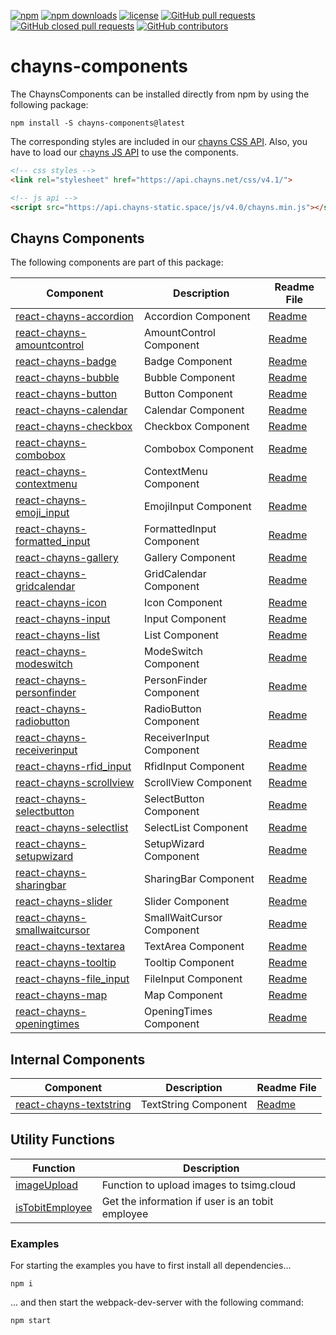 [![npm](https://img.shields.io/npm/v/chayns-components.svg?style=flat-square)](https://www.npmjs.com/package/chayns-components) 
[![npm downloads](https://img.shields.io/npm/dm/chayns-components.svg?style=flat-square)](https://www.npmjs.com/package/chayns-components)
[![license](https://img.shields.io/github/license/TobitSoftware/chayns-components.svg?style=flat-square)](https://github.com/TobitSoftware/chayns-components/blob/master/LICENSE) 
[![GitHub pull requests](https://img.shields.io/github/issues-pr/TobitSoftware/chayns-components.svg?style=flat-square)](https://github.com/TobitSoftware/chayns-components/pulls) 
[![GitHub closed pull requests](https://img.shields.io/github/issues-pr-closed-raw/TobitSoftware/chayns-components.svg?style=flat-square)](https://github.com/TobitSoftware/chayns-components/pulls?q=is%3Apr+is%3Aclosed)
[![GitHub contributors](https://img.shields.io/github/contributors/TobitSoftware/chayns-components.svg?style=flat-square)](https://github.com/TobitSoftware/chayns-components/graphs/contributors) 

# chayns-components #

The ChaynsComponents can be installed directly from npm by using the following package:

    npm install -S chayns-components@latest
    
The corresponding styles are included in our [chayns CSS API](https://github.com/TobitSoftware/chayns-css). Also, you have to load our [chayns JS API](https://github.com/TobitSoftware/chayns-js) to use the components.

```HTML
<!-- css styles -->
<link rel="stylesheet" href="https://api.chayns.net/css/v4.1/">

<!-- js api -->
<script src="https://api.chayns-static.space/js/v4.0/chayns.min.js"></script>
``` 

## Chayns Components ##
The following components are part of this package:

| Component                                                          | Description                                     | Readme File                                           |
|--------------------------------------------------------------------|-------------------------------------------------|-------------------------------------------------------|
| [react-chayns-accordion](/src/react-chayns-accordion/)             | Accordion Component                             | [Readme](/src/react-chayns-accordion/README.md)       |
| [react-chayns-amountcontrol](/src/react-chayns-amountcontrol/)     | AmountControl Component                         | [Readme](/src/react-chayns-amountcontrol/README.md)   |
| [react-chayns-badge](/src/react-chayns-badge/)                     | Badge Component                                 | [Readme](/src/react-chayns-badge/README.md)           |
| [react-chayns-bubble](/src/react-chayns-bubble/)                   | Bubble Component                                | [Readme](/src/react-chayns-bubble/README.md)          |
| [react-chayns-button](/src/react-chayns-button/)                   | Button Component                                | [Readme](/src/react-chayns-button/README.md)          |
| [react-chayns-calendar](/src/react-chayns-calendar/)               | Calendar Component                              | [Readme](/src/react-chayns-calendar/README.md)        |
| [react-chayns-checkbox](/src/react-chayns-checkbox/)               | Checkbox Component                              | [Readme](/src/react-chayns-checkbox/README.md)        |
| [react-chayns-combobox](/src/react-chayns-combobox/)               | Combobox Component                              | [Readme](/src/react-chayns-combobox/README.md)        |
| [react-chayns-contextmenu](/src/react-chayns-contextmenu/)         | ContextMenu Component                           | [Readme](/src/react-chayns-contextmenu/README.md)     |
| [react-chayns-emoji_input](/src/react-chayns-emoji_input/)         | EmojiInput Component                            | [Readme](/src/react-chayns-emoji_input/README.md)     |
| [react-chayns-formatted_input](/src/react-chayns-formatted_input/) | FormattedInput Component                        | [Readme](/src/react-chayns-formatted_input/README.md) |
| [react-chayns-gallery](/src/react-chayns-gallery/)                 | Gallery Component                               | [Readme](/src/react-chayns-gallery/README.md)         |
| [react-chayns-gridcalendar](/src/react-chayns-gridcalendar/)       | GridCalendar Component                          | [Readme](/src/react-chayns-gridcalendar/README.md)    |
| [react-chayns-icon](/src/react-chayns-icon/)                       | Icon Component                                  | [Readme](/src/react-chayns-icon/README.md)            |
| [react-chayns-input](/src/react-chayns-input/)                     | Input Component                                 | [Readme](/src/react-chayns-input/README.md)           |
| [react-chayns-list](/src/react-chayns-list/)                       | List Component                                  | [Readme](/src/react-chayns-list/README.md)            |
| [react-chayns-modeswitch](/src/react-chayns-modeswitch/)           | ModeSwitch Component                            | [Readme](/src/react-chayns-modeswitch/README.md)      |
| [react-chayns-personfinder](/src/react-chayns-personfinder/)       | PersonFinder Component                          | [Readme](/src/react-chayns-personfinder/README.md)    |
| [react-chayns-radiobutton](/src/react-chayns-radiobutton/)         | RadioButton Component                           | [Readme](/src/react-chayns-radiobutton/README.md)     |
| [react-chayns-receiverinput](/src/react-chayns-receiverinput/)     | ReceiverInput Component                         | [Readme](/src/react-chayns-receiverinput/README.md)   |
| [react-chayns-rfid_input](/src/react-chayns-rfid_input/)           | RfidInput Component                             | [Readme](/src/react-chayns-rfid_input/README.md)      |
| [react-chayns-scrollview](/src/react-chayns-scrollview/)           | ScrollView Component                            | [Readme](/src/react-chayns-scrollview/README.md)      |
| [react-chayns-selectbutton](/src/react-chayns-selectbutton/)       | SelectButton Component                          | [Readme](/src/react-chayns-selectbutton/README.md)    |
| [react-chayns-selectlist](/src/react-chayns-selectlist/)           | SelectList Component                            | [Readme](/src/react-chayns-selectlist/README.md)      |
| [react-chayns-setupwizard](/src/react-chayns-setupwizard/)         | SetupWizard Component                           | [Readme](/src/react-chayns-setupwizard/README.md)     |
| [react-chayns-sharingbar](/src/react-chayns-sharingbar/)           | SharingBar Component                            | [Readme](/src/react-chayns-sharingbar/README.md)      |
| [react-chayns-slider](/src/react-chayns-slider/)                   | Slider Component                                | [Readme](/src/react-chayns-slider/README.md)          |
| [react-chayns-smallwaitcursor](/src/react-chayns-smallwaitcursor/) | SmallWaitCursor Component                       | [Readme](/src/react-chayns-smallwaitcursor/README.md) |
| [react-chayns-textarea](/src/react-chayns-textarea/)               | TextArea Component                              | [Readme](/src/react-chayns-textarea/README.md)        |
| [react-chayns-tooltip](/src/react-chayns-tooltip/)                 | Tooltip Component                               | [Readme](/src/react-chayns-tooltip/README.md)         |
| [react-chayns-file_input](/src/react-chayns-file_input/)           | FileInput Component                             | [Readme](/src/react-chayns-file_input/README.md)      |
| [react-chayns-map](/src/react-chayns-map/)                         | Map Component                                   | [Readme](/src/react-chayns-map/README.md)             |
| [react-chayns-openingtimes](/src/react-chayns-openingtimes/)       | OpeningTimes Component                          | [Readme](/src/react-chayns-openingtimes/README.md)    |


## Internal Components ##

| Component                                                          | Description                                     | Readme File                                           |
|--------------------------------------------------------------------|-------------------------------------------------|-------------------------------------------------------|
| [react-chayns-textstring](/src/react-chayns-textstring/)           | TextString Component                            | [Readme](/src/react-chayns-textstring/README.md)      |

## Utility Functions ##

| Function                                                           | Description                                      |
|--------------------------------------------------------------------|--------------------------------------------------|
| [imageUpload](/src/utils/imageUpload.js)                           | Function to upload images to tsimg.cloud         |
| [isTobitEmployee](/src/utils/tobitEmployee.js)                     | Get the information if user is an tobit employee |


### Examples ###

For starting the examples you have to first install all dependencies...
```
npm i
```
... and then start the webpack-dev-server with the following command:

```
npm start
```
